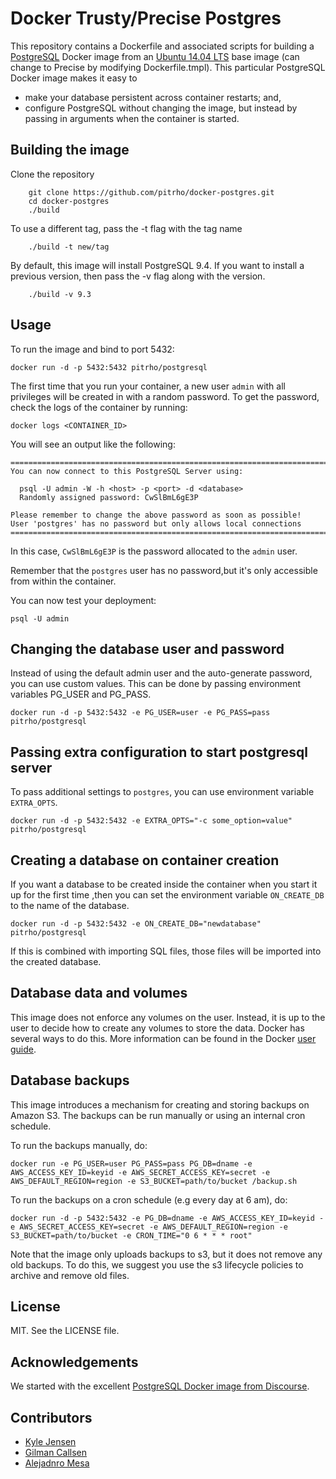 # Docker Trusty/Precise Postgres

This repository contains a Dockerfile and associated
scripts for building a [PostgreSQL](http://www.postgresql.org/)
Docker image from an [Ubuntu 14.04 LTS](http://releases.ubuntu.com/trusty/)
base image (can change to Precise by modifying Dockerfile.tmpl).
This particular PostgreSQL Docker image makes it easy to

* make your database persistent across container restarts; and,
* configure PostgreSQL without changing the image, but instead by passing in arguments when the container is started.


## Building the image

Clone the repository

		git clone https://github.com/pitrho/docker-postgres.git
		cd docker-postgres
		./build

To use a different tag, pass the -t flag with the tag name

		./build -t new/tag

By default, this image will install PostgreSQL 9.4. If you want to install a
previous version, then pass the -v flag along with the version.

		./build -v 9.3

## Usage

To run the image and bind to port 5432:

  	docker run -d -p 5432:5432 pitrho/postgresql

The first time that you run your container, a new user `admin` with all
privileges will be created in with a random password. To get the password,
check the logs of the container by running:

  	docker logs <CONTAINER_ID>

You will see an output like the following:

	========================================================================
	You can now connect to this PostgreSQL Server using:

      psql -U admin -W -h <host> -p <port> -d <database>
      Randomly assigned password: CwSlBmL6gE3P

	Please remember to change the above password as soon as possible!
	User 'postgres' has no password but only allows local connections
	========================================================================

In this case, `CwSlBmL6gE3P` is the password allocated to the `admin` user.

Remember that the `postgres` user has no password,but it's only accessible
from within the container.

You can now test your deployment:

  	psql -U admin

## Changing the database user and password

Instead of using the default admin user and the auto-generate password, you can
use custom values. This can be done by passing environment variables PG_USER
and PG_PASS.

  	docker run -d -p 5432:5432 -e PG_USER=user -e PG_PASS=pass pitrho/postgresql

## Passing extra configuration to start postgresql server

To pass additional settings to `postgres`, you can use environment variable
`EXTRA_OPTS`.

  	docker run -d -p 5432:5432 -e EXTRA_OPTS="-c some_option=value" pitrho/postgresql


## Creating a database on container creation

If you want a database to be created inside the container when you start it up
for the first time ,then you can set the environment variable `ON_CREATE_DB` to
the name of the database.

    docker run -d -p 5432:5432 -e ON_CREATE_DB="newdatabase" pitrho/postgresql

If this is combined with importing SQL files, those files will be imported
into the created database.


## Database data and volumes

This image does not enforce any volumes on the user. Instead, it is up to the
user to decide how to create any volumes to store the data. Docker has several
ways to do this. More information can be found in the Docker
[user guide](https://docs.docker.com/userguide/dockervolumes/).

## Database backups

This image introduces a mechanism for creating and storing backups on Amazon S3.
The backups can be run manually or using an internal cron schedule.

To run the backups manually, do:

    docker run -e PG_USER=user PG_PASS=pass PG_DB=dname -e AWS_ACCESS_KEY_ID=keyid -e AWS_SECRET_ACCESS_KEY=secret -e AWS_DEFAULT_REGION=region -e S3_BUCKET=path/to/bucket /backup.sh

To run the backups on a cron schedule (e.g every day at 6 am), do:

    docker run -d -p 5432:5432 -e PG_DB=dname -e AWS_ACCESS_KEY_ID=keyid -e AWS_SECRET_ACCESS_KEY=secret -e AWS_DEFAULT_REGION=region -e S3_BUCKET=path/to/bucket -e CRON_TIME="0 6 * * * root"

Note that the image only uploads backups to s3, but it does not remove any old
backups. To do this, we suggest you use the s3 lifecycle policies to archive
and remove old files.

## License

MIT. See the LICENSE file.

## Acknowledgements

We started with the excellent
[PostgreSQL Docker image from Discourse](https://github.com/srid/discourse-docker/tree/master/postgresql).

## Contributors

* [Kyle Jensen](https://github.com/kljensen)
* [Gilman Callsen](https://github.com/callseng)
* [Alejadnro Mesa](https://github.com/alejom99)
